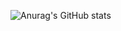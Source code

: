 ![Anurag's GitHub stats](https://github-readme-stats.vercel.app/api?username=dhyun22&show_icons=true&theme=radical)

